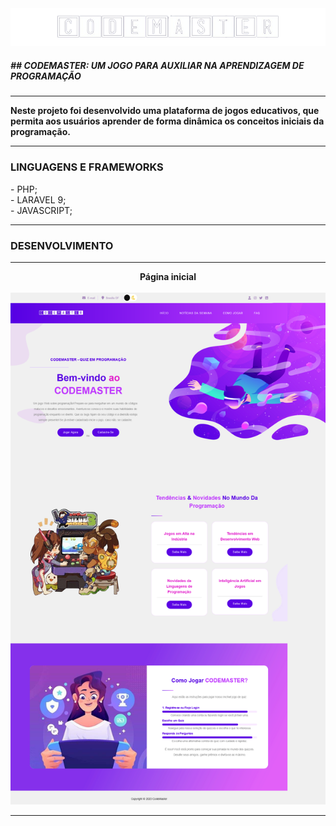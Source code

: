 <div align="center">
    <img src="public/template/assets/images/logo.png" alt="" style="width: 550px;">
</div>
<h5>## CODEMASTER: UM JOGO PARA AUXILIAR NA APRENDIZAGEM DE PROGRAMAÇÃO</h5>
<hr>
<b>Neste projeto foi desenvolvido uma plataforma de jogos educativos, que permita aos usuários aprender de forma dinâmica os conceitos iniciais da programação.</b>
<hr>
<h3>LINGUAGENS E FRAMEWORKS</h3>
- PHP;<br>
- LARAVEL 9;<br>
- JAVASCRIPT;<br>
<hr>
<h3>DESENVOLVIMENTO</h3>
<hr>
<div align="center">
    <b>Página inicial</b><br>
    <br>
    <img src="public/template/assets/images/image-init.png" alt="" style="width: auto 0px;">
</div>
<hr>
